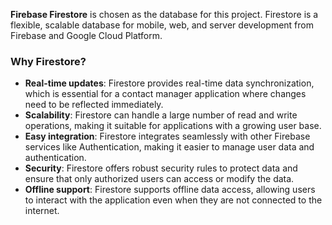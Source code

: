  **Firebase Firestore** is chosen as the database for this project.
 Firestore is a flexible, scalable database for mobile, web, and server development from Firebase and Google Cloud Platform.

### Why Firestore?
- **Real-time updates**: Firestore provides real-time data synchronization, which is essential for a contact manager application where changes need to be reflected immediately.
- **Scalability**: Firestore can handle a large number of read and write operations, making it suitable for applications with a growing user base.
- **Easy integration**: Firestore integrates seamlessly with other Firebase services like Authentication, making it easier to manage user data and authentication.
- **Security**: Firestore offers robust security rules to protect data and ensure that only authorized users can access or modify the data.
- **Offline support**: Firestore supports offline data access, allowing users to interact with the application even when they are not connected to the internet.